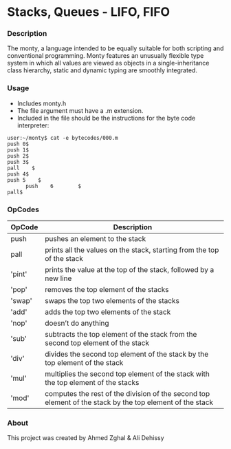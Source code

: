 # Stacks, Queues - LIFO, FIFO

### Description

The monty, a language intended to be equally suitable for both scripting and conventional programming.
Monty features an unusually flexible type system in which all values
are viewed as objects in a single-inheritance class hierarchy,
static and dynamic typing are smoothly integrated.

### Usage

- Includes monty.h
- The file argument must have a .m extension.
- Included in the file should be the instructions for the byte code interpreter:
```
user:~/monty$ cat -e bytecodes/000.m
push 0$
push 1$
push 2$
push 3$
pall    $
push 4$
push 5    $
      push    6        $
pall$
```

### OpCodes

OpCode | Description
--- | ---
push <int> | pushes an element to the stack
pall | prints all the values on the stack, starting from the top of the stack
'pint' | prints the value at the top of the stack, followed by a new line
'pop' | removes the top element of the stacks
'swap' | swaps the top two elements of the stacks
'add' | adds the top two elements of the stack
'nop' | doesn’t do anything
'sub' | subtracts the top element of the stack from the second top element of the stack
'div' | divides the second top element of the stack by the top element of the stack
'mul' | multiplies the second top element of the stack with the top element of the stacks
'mod' | computes the rest of the division of the second top element of the stack by the top element of the stack

### About

This project was created by Ahmed Zghal & Ali Dehissy

